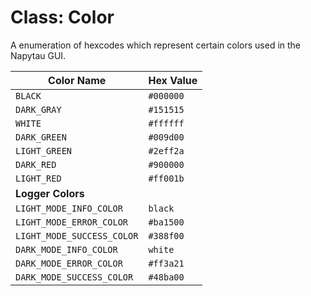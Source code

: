 # Class: Color

A enumeration of hexcodes which represent certain colors used in the Napytau GUI.



| **Color Name**             | **Hex Value**   |
|----------------------------|-----------------|
| `BLACK`                    | `#000000`       |
| `DARK_GRAY`                | `#151515`       |
| `WHITE`                    | `#ffffff`       |
| `DARK_GREEN`               | `#009d00`       |
| `LIGHT_GREEN`              | `#2eff2a`       |
| `DARK_RED`                 | `#900000`       |
| `LIGHT_RED`                | `#ff001b`       |
| **Logger Colors**          |                 |
| `LIGHT_MODE_INFO_COLOR`    | `black`         |
| `LIGHT_MODE_ERROR_COLOR`   | `#ba1500`       |
| `LIGHT_MODE_SUCCESS_COLOR` | `#388f00`       |
| `DARK_MODE_INFO_COLOR`     | `white`         |
| `DARK_MODE_ERROR_COLOR`    | `#ff3a21`       |
| `DARK_MODE_SUCCESS_COLOR`  | `#48ba00`       |
